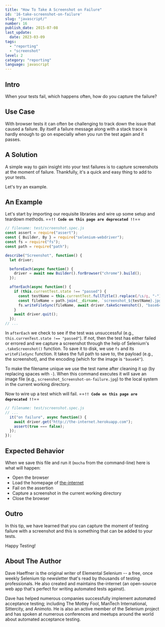 ```yaml
---
title: "How To Take A Screenshot on Failure"
id: '16-take-screenshot-on-failure'
slug: "javascript/"
number: 16
publish_date: 2015-07-08
last_update: 
  date: 2023-03-09
tags:
  - "reporting"
  - "screenshot"
level: 2
category: "reporting"
language: javascript
---
```

## Intro

When your tests fail, which happens often, how do you capture the failure?

## Use Case

With browser tests it can often be challenging to track down the issue that caused a failure. By itself a failure message along with a stack trace is hardly enough to go on especially when you run the test again and it passes.

## A Solution

A simple way to gain insight into your test failures is to capture screenshots at the moment of failure. Thankfully, it's a quick and easy thing to add to your tests.

Let's try an example.

## An Example

Let's start by importing our requisite libraries and wire up some setup and teardown methods.
==**`!! Code on this page are deprecated !!`**==

```javascript
// filename: test/screenshot.spec.js
const assert = require("assert");
const { Builder, By } = require("selenium-webdriver");
const fs = require("fs");
const path = require("path");

describe("Screenshot", function() {
  let driver;

  beforeEach(async function() {
    driver = await new Builder().forBrowser("chrome").build();
  });

  afterEach(async function() {
    if (this.currentTest.state !== "passed") {
      const testName = this.currentTest.fullTitle().replace(/\s/g, "-");
      const fileName = path.join(__dirname, `screenshot_${testName}.jpg`);
      fs.writeFileSync(fileName, await driver.takeScreenshot(), "base64");
    }
    await driver.quit();
  });
// ...
```

In `afterEach` we check to see if the test was unsuccessful (e.g., `this.currenTest.state !== "passed"`). If not, then the test has either failed or errored and we capture a screenshot through the help of Selenium's `.takeScreenshot()` function. To save it to disk, we use `fs` and its `writeFileSync` function. It takes the full path to save to, the payload (e.g., the screenshot), and the encoding (which for the image is `"base64"`).

To make the filename unique we use the test name after cleaning it up (by replacing spaces with `-`). When this command executes it will save an image file (e.g., `screenshot_Screenshot-on-failure.jpg`) to the local system in the current working directory.

Now to wire up a test which will fail.
==**`!! Code on this page are deprecated !!`**==

```javascript
// filename: test/screenshot.spec.js
// ...
  it("on failure", async function() {
    await driver.get("http://the-internet.herokuapp.com");
    assert(true === false);
  });
});
```

## Expected Behavior

When we save this file and run it (`mocha` from the command-line) here is what will happen:

+ Open the browser
+ Load the homepage of [the-internet](http://github.com/tourdedave/the-internet)
+ Fail on the assertion
+ Capture a screenshot in the current working directory
+ Close the browser

## Outro

In this tip, we have learned that you can capture the moment of testing failure with a screenshot and this is something that can be added to your tests.

Happy Testing!

## About The Author

Dave Haeffner is the original writer of Elemental Selenium -- a free, once weekly Selenium tip newsletter that's read by thousands of testing professionals. He also created and maintains the-internet (an open-source web app that's perfect for writing automated tests against).

Dave has helped numerous companies successfully implement automated acceptance testing; including The Motley Fool, ManTech International, Sittercity, and Animoto. He is also an active member of the Selenium project and has spoken at numerous conferences and meetups around the world about automated acceptance testing.
